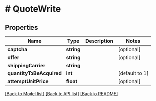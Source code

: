 # # QuoteWrite

## Properties

Name | Type | Description | Notes
------------ | ------------- | ------------- | -------------
**captcha** | **string** |  | [optional]
**offer** | **string** |  | [optional]
**shippingCarrier** | **string** |  |
**quantityToBeAcquired** | **int** |  | [default to 1]
**attemptUnitPrice** | **float** |  | [optional]

[[Back to Model list]](../../README.md#models) [[Back to API list]](../../README.md#endpoints) [[Back to README]](../../README.md)
